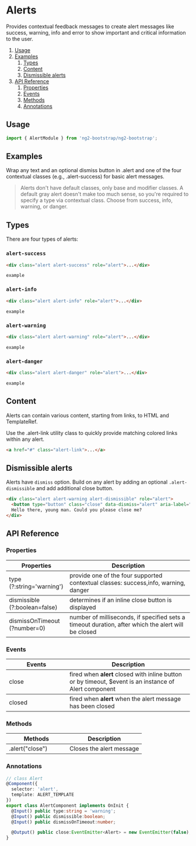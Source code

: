 # Alerts

Provides contextual feedback messages to create alert messages like success, warning, info and error to show important and critical information to the user.

1. [Usage](#usage)
2. [Examples](#examples)
    1. [Types](#types)
    2. [Content](#content)
    3. [Dismissible alerts](#dismiss)
3. [API Reference](#api)
    1. [Properties](#properties)
    2. [Events](#events)
    3. [Methods](#methods)
    4. [Annotations](#annotations)
## Usage <a name="usage"></a>
```typescript
import { AlertModule } from 'ng2-bootstrap/ng2-bootstrap';
```
## Examples <a name="examples"></a>
Wrap any text and an optional dismiss button in .alert and one of the four contextual classes (e.g., .alert-success) for basic alert messages.

> Alerts don't have default classes, only base and modifier classes. A default gray alert doesn't make too much sense, so you're required to specify a type via contextual class. Choose from success, info, warning, or danger.

## Types <a name="types"></a>
There are four types of alerts: 
### `alert-success`
```html
<div class="alert alert-success" role="alert">...</div>
```
`example`
### `alert-info`
```html
<div class="alert alert-info" role="alert">...</div>
```
`example`
### `alert-warning`
```html
<div class="alert alert-warning" role="alert">...</div>
```
`example`
### `alert-danger`
```html
<div class="alert alert-danger" role="alert">...</div>
```
`example`  
###
## Content <a name="content"></a>
Alerts can contain various content, starting from links, to HTML and TemplateRef.

Use the .alert-link utility class to quickly provide matching colored links within any alert.
```html
<a href="#" class="alert-link">...</a>
```
## Dismissible alerts <a name="dismiss"></a>
Alerts have `dismiss` option. Build on any alert by adding an optional `.alert-dismissible` and add additional close button.
```html
<div class="alert alert-warning alert-dismissible" role="alert">
  <button type="button" class="close" data-dismiss="alert" aria-label="Close"><span aria-hidden="true">&times;</span></button>
  Hello there, young man. Could you please close me?
</div>
```

## API Reference <a name="api"></a>
### Properties <a name="events"></a>
<div class="table-responsive">
  <table class="table table-bordered table-striped">
    <thead>
      <tr>
        <th style="width: 150px;">Properties</th>
        <th>Description</th>
      </tr>
    </thead>
    <tbody>
      <tr>
        <td>type (?:string='warning') </td>
        <td>provide one of the four supported contextual classes: success,info, warning, danger</td>
      </tr>
    </tbody>
 <tbody>
      <tr>
        <td>dismissible (?:boolean=false) </td>
        <td>determines if an inline close button is displayed</td>
      </tr>
    </tbody>
     <tbody>
      <tr>
        <td>dismissOnTimeout (?number=0)</td>
        <td>number of milliseconds, if specified sets a timeout duration, after which the alert will be closed</td>
      </tr>
    </tbody>
  </table>
</div>

### Events <a name="events"></a>
<div class="table-responsive">
  <table class="table table-bordered table-striped">
    <thead>
      <tr>
        <th style="width: 150px;">Events</th>
        <th>Description</th>
      </tr>
    </thead>
    <tbody>
      <tr>
        <td>close</td>
        <td>fired when <b>alert</b> closed with inline button or by timeout, $event is an instance of Alert component</td>
      </tr>
    </tbody>
    <tbody>
      <tr>
        <td>closed</td>
        <td>fired when <b>alert</b> when the alert message has been closed</td>
      </tr>
    </tbody>
   </table>
</div>

### Methods <a name="methods"></a>

<div class="table-responsive">
  <table class="table table-bordered table-striped">
    <thead>
      <tr>
        <th style="width: 150px;">Methods</th>
        <th>Description</th>
      </tr>
    </thead>
    <tbody>
      <tr>
        <td>.alert("close")</td>
        <td>Closes the alert message</td>
      </tr>
    </tbody>
   </table>
</div>

### Annotations <a name="annotations"></a>

```typescript
// class Alert
@Component({
  selector: 'alert',
  template: ALERT_TEMPLATE
})
export class AlertComponent implements OnInit {
  @Input() public type:string = 'warning';
  @Input() public dismissible:boolean;
  @Input() public dismissOnTimeout:number;

  @Output() public close:EventEmitter<Alert> = new EventEmitter(false);
}
```